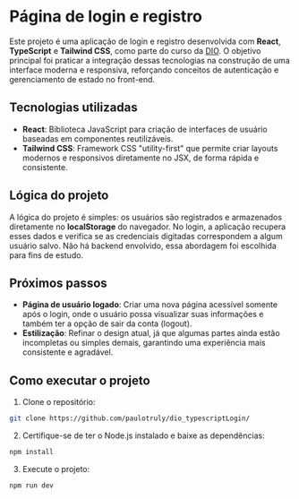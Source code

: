# Página de login e registro
Este projeto é uma aplicação de login e registro desenvolvida com **React**, **TypeScript** e **Tailwind CSS**, como parte do curso da [DIO](https://www.dio.me/). O objetivo principal foi praticar a integração dessas tecnologias na construção de uma interface moderna e responsiva, reforçando conceitos de autenticação e gerenciamento de estado no front-end.

## Tecnologias utilizadas

* **React**: Biblioteca JavaScript para criação de interfaces de usuário baseadas em componentes reutilizáveis.  
* **Tailwind CSS**: Framework CSS "utility-first" que permite criar layouts modernos e responsivos diretamente no JSX, de forma rápida e consistente.  

## Lógica do projeto

A lógica do projeto é simples: os usuários são registrados e armazenados diretamente no **localStorage** do navegador. No login, a aplicação recupera esses dados e verifica se as credenciais digitadas correspondem a algum usuário salvo. Não há backend envolvido, essa abordagem foi escolhida para fins de estudo.

## Próximos passos

* **Página de usuário logado**: Criar uma nova página acessível somente após o login, onde o usuário possa visualizar suas informações e também ter a opção de sair da conta (logout).
* **Estilização**: Refinar o design atual, já que algumas partes ainda estão incompletas ou simples demais, garantindo uma experiência mais consistente e agradável.

## Como executar o projeto  

1. Clone o repositório:  
```bash
git clone https://github.com/paulotruly/dio_typescriptLogin/
```
2. Certifique-se de ter o Node.js instalado e baixe as dependências:  
```bash
npm install
```
3. Execute o projeto:  
```bash
npm run dev
```
